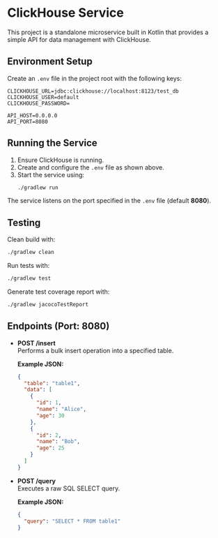 # ClickHouse Service

This project is a standalone microservice built in Kotlin that provides a simple API for data management with ClickHouse.

## Environment Setup

Create an `.env` file in the project root with the following keys:

```
CLICKHOUSE_URL=jdbc:clickhouse://localhost:8123/test_db
CLICKHOUSE_USER=default
CLICKHOUSE_PASSWORD=

API_HOST=0.0.0.0
API_PORT=8080
```

## Running the Service

1. Ensure ClickHouse is running.
2. Create and configure the `.env` file as shown above.
3. Start the service using:
   ```bash
   ./gradlew run
   ```
The service listens on the port specified in the `.env` file (default **8080**).

## Testing

Clean build with:

```bash
./gradlew clean
```

Run tests with:

```bash
./gradlew test
```

Generate test coverage report with:

```bash
./gradlew jacocoTestReport
```

## Endpoints (Port: 8080)

- **POST /insert**  
  Performs a bulk insert operation into a specified table.

  **Example JSON:**
  ```json
  {
    "table": "table1",
    "data": [
      {
        "id": 1,
        "name": "Alice",
        "age": 30
      },
      {
        "id": 2,
        "name": "Bob",
        "age": 25
      }
    ]
  }
  ```

- **POST /query**  
  Executes a raw SQL SELECT query.

  **Example JSON:**
  ```json
  {
    "query": "SELECT * FROM table1"
  }
  ```

